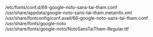 /etc/fonts/conf.d/66-google-noto-sans-tai-tham.conf  
/usr/share/appdata/google-noto-sans-tai-tham.metainfo.xml  
/usr/share/fontconfig/conf.avail/66-google-noto-sans-tai-tham.conf  
/usr/share/fonts/google-noto  
/usr/share/fonts/google-noto/NotoSansTaiTham-Regular.ttf  
